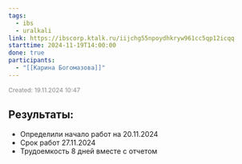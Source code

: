 ```yaml
---
tags:
  - ibs
  - uralkali
link: https://ibscorp.ktalk.ru/iijchg55npoydhkryw961cc5qp12icqq
starttime: 2024-11-19T14:00:00
done: true
participants:
  - "[[Карина Богомазова]]"
---
```

<span style="font-size:12px; color:#888888;">Created: 19.11.2024 10:47</span>

## Результаты:

- Определили начало работ на 20.11.2024
-  Срок работ 27.11.2024
- Трудоемкость 8 дней вместе с отчетом
